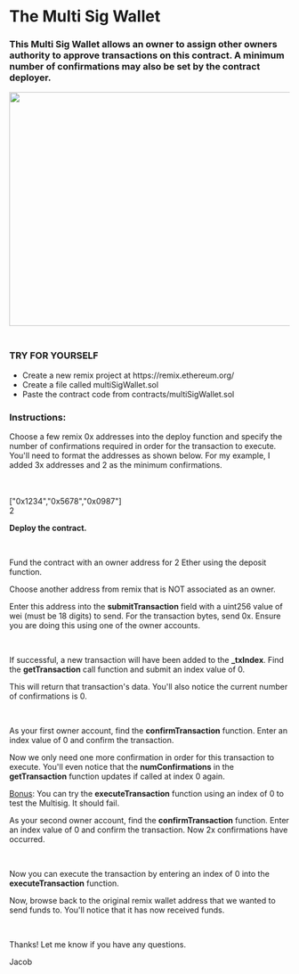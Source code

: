 <h1>The Multi Sig Wallet</h1>

<h3>This Multi Sig Wallet allows an owner to assign other owners authority to approve transactions on this contract. A minimum number of confirmations may also be set by the contract deployer.</h3>

<p><img alt="" src="https://uploads-ssl.webflow.com/61e4bede52417c68fe202935/61f9ff84fabcc90c22bf1587_61e4bedf52417c2ca3202a5b_sciops-hero-1.jpg" style="height:420px; width:600px" /></p>

<h3><br />
<strong>TRY FOR YOURSELF</strong></h3>

<ul>
	<li>Create a new remix project at https://remix.ethereum.org/</li>
	<li>Create a file called multiSigWallet.sol</li>
	<li>Paste the contract code from contracts/multiSigWallet.sol</li>
</ul>

<h3>Instructions:</h3>

<p>Choose a few remix 0x addresses into the deploy function and specify the number of confirmations required in order for the transaction to execute. You&#39;ll need to format the addresses as shown below. For my example, I added 3x addresses and 2 as the minimum confirmations.</p>

<p><br />
<br />
[&quot;0x1234&quot;,&quot;0x5678&quot;,&quot;0x0987&quot;]<br />
2</p>

<p><strong>Deploy the contract.</strong></p>

<p>&nbsp;</p>

<p>Fund the contract with an owner address for 2 Ether using the deposit function.</p>

<p>Choose another address from remix that is NOT associated as an owner.</p>

<p>Enter this address into the <strong>submitTransaction</strong> field with a uint256 value of wei (must be 18 digits) to send. For the transaction bytes, send 0x. Ensure you are doing this using one of the owner accounts.</p>

<p>&nbsp;</p>

<p>If successful, a new transaction will have been added to the <strong>_txIndex</strong>. Find the <strong>getTransaction</strong> call function and submit an index value of 0.</p>

<p>This will return that transaction&#39;s data. You&#39;ll also notice the current number of confirmations is 0.</p>

<p>&nbsp;</p>

<p>As your first owner account, find the <strong>confirmTransaction</strong> function. Enter an index value of 0 and confirm the transaction.</p>

<p>Now we only need one more confirmation in order for this transaction to execute. You&#39;ll even notice that the <strong>numConfirmations</strong> in the <strong>getTransaction</strong> function updates if called at index 0 again.</p>

<p><u>Bonus</u>: You can try the <strong>executeTransaction</strong> function using an index of 0 to test the Multisig. It should fail.</p>

<p>As your second owner account, find the <strong>confirmTransaction</strong> function. Enter an index value of 0 and confirm the transaction. Now 2x confirmations have occurred.</p>

<p>&nbsp;</p>

<p>Now you can execute the transaction by entering an index of 0 into the <strong>executeTransaction</strong> function.</p>

<p>Now, browse back to the original remix wallet address that we wanted to send funds to. You&#39;ll notice that it has now received funds.</p>

<p>&nbsp;</p>

<p>Thanks! Let me know if you have any questions.&nbsp;</p>

<p>Jacob</p>
